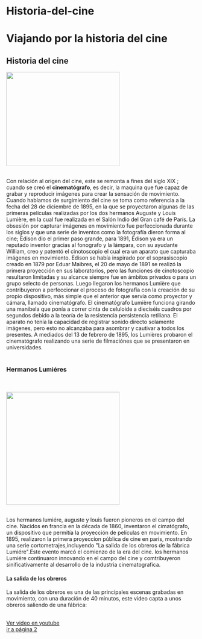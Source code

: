 # Historia-del-cine
<html>
<head>
<title>VIAJE POR LA HISTORIA DEL CINE</title>
<link rel="stylesheet" type="text/css" href="style.css" media="screen" />
</head>
<body>
<h1>Viajando por la historia del cine</h1>
<h2>Historia del cine</h2>
<img src="Biosco.jpg" width=300 height=250"/> <br>
<br>
<P>Con relación al origen del cine, este se remonta a fines del siglo XIX ; cuando se creó el <b>cinematógrafo</b>, es decir, la maquina que fue capaz de grabar y reproducir imágenes para crear la sensación de movimiento. Cuando hablamos de surgimiento del cine se toma como referencia a la fecha del 28 de diciembre de 1895, en la que se proyectaron algunas de las primeras películas realizadas por los dos hermanos Auguste y Louis Lumière, en la cual fue realizada en el Salón Indio del Gran café de París. La obsesión por capturar imágenes en movimiento fue perfeccionada durante los siglos y que una serie de inventos como la fotografía dieron forma al cine; Edison dio el primer paso grande, para 1891, Edison ya era un reputado inventor gracias al fonografo y la lámpara, con su ayudante William, creo y patentó el cinotoscopio el cual era un aparato que capturaba imágenes en movimiento. Edison se había inspirado por el soprasiscopio creado en 1879 por Eduar Maibres, el 20 de mayo de 1891 se realizó la primera proyección en sus laboratorios, pero las funciones de cinotoscopio resultaron limitadas y su alcance siempre fue en ámbitos privados o para un grupo selecto de personas. Luego llegaron los hermanos Lumière que contribuyeron a perfeccionar el proceso de fotografía con la creación de su propio dispositivo, más simple que el anterior que servía como proyector y cámara, llamado cinematógrafo. El cinematógrafo Lumière funciona girando una manibela que ponía a correr cinta de celuloide a dieciséis cuadros por segundos debido a la teoría de la resistencia persistencia retiliana. El aparato no tenía la capacidad de registrar sonido directo solamente imágenes, pero esto no alcanzaba para asombrar y cautivar a todos los presentes. A mediados del 13 de febrero de 1895, los Lumières probaron el cinematógrafo realizando una serie de filmaciónes que se presentaron en universidades.

<br />

<br />
<h3>Hermanos Lumiéres</h3><br>
<br />
<img src="LUMI.jpg" width=300 heght=250> <br>
<br />
<P>Los hermanos lumiére, auguste y louis fueron pioneros en el campo del cine. Nacidos en francia en la década de 1860, inventaron el cimatógrafo, un dispositivo que permitía la proyección de películas en movimiento. En 1895, realizaron la primera proyeccíon pública de cine en paris, mostrando una serie cortometrajes,incluyendo "La salida de los obreros de la fábrica Lumiére".Este evento marcó el comienzo de la era del cine. los hermanos Lumiére continuaron innovando en el campo del cine y comtribuyeron sinificativamente al desarrollo de la industria cinematografica. </P>
<h4>La salida de los obreros</h4><p>La salida de los obreros es una de las principales escenas grabadas en movimiento, con una duración de 40 minutos, este video capta a unos obreros saliendo de una fábrica:</p><br />
<a target="_blank" href="https://youtu.be/j9PKwtyEh5g?si=E30I3x2Zl4eDeQ6w">Ver video en youtube</a> <br />
<a target="_blank" href="fff:///C:/Users/Estudiante/Desktop/2nota.html">ir a página 2</a>
</P>

</body>
</html>

